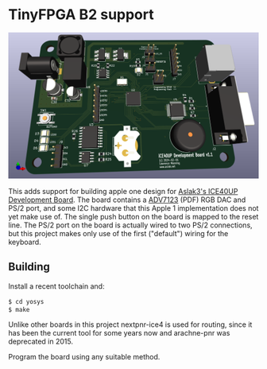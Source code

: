 # TinyFPGA B2 support

![ICE40UPDevBoard board render](images/ICE40UPDevBoard.png)

This adds support for building apple one design for [Aslak3's ICE40UP Development Board](http://github.com/aslak3/ICE40UPDevBoard). The board contains a [ADV7123](https://www.analog.com/media/en/technical-documentation/data-sheets/ADV7123-EP.pdf) (PDF) RGB DAC and PS/2 port, and some I2C hardware that this Apple 1 implementation does not yet make use of. The single push button on the board is mapped to the reset line. The PS/2 port on the board is actually wired to two PS/2 connections, but this project makes only use of the first ("default") wiring for the keyboard.

## Building
Install a recent toolchain and:

```
$ cd yosys
$ make
```

Unlike other boards in this project nextpnr-ice4 is used for routing, since it has been the current tool for some years now and arachne-pnr was deprecated in 2015.

Program the board using any suitable method.
